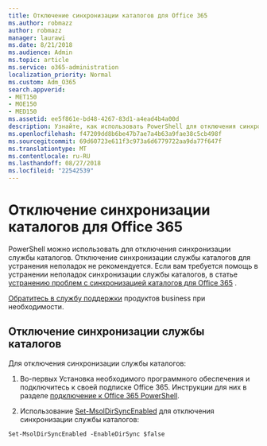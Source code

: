 ```yaml
---
title: Отключение синхронизации каталогов для Office 365
ms.author: robmazz
author: robmazz
manager: laurawi
ms.date: 8/21/2018
ms.audience: Admin
ms.topic: article
ms.service: o365-administration
localization_priority: Normal
ms.custom: Adm_O365
search.appverid:
- MET150
- MOE150
- MED150
ms.assetid: ee5f861e-bd48-4267-83d1-a4ead4b4a00d
description: Узнайте, как использовать PowerShell для отключения синхронизации службы каталогов для Office 365
ms.openlocfilehash: f47209dd8b6be47b7ae7a4b63a9fae38c5cb498f
ms.sourcegitcommit: 69d60723e611f3c973a6d6779722aa9da77f647f
ms.translationtype: MT
ms.contentlocale: ru-RU
ms.lasthandoff: 08/27/2018
ms.locfileid: "22542539"
---
```

# <a name="turn-off-directory-synchronization-for-office-365"></a>Отключение синхронизации каталогов для Office 365
PowerShell можно использовать для отключения синхронизации службы каталогов. Отключение синхронизации службы каталогов для устранения неполадок не рекомендуется. Если вам требуется помощь в устранении неполадок синхронизации службы каталогов, в статье [устранению проблем с синхронизацией каталогов для Office 365](fix-problems-with-directory-synchronization.md) . 
  
[Обратитесь в службу поддержки](https://support.office.com/article/32a17ca7-6fa0-4870-8a8d-e25ba4ccfd4b) продуктов business при необходимости.
  
## <a name="turn-off-directory-synchronization"></a>Отключение синхронизации службы каталогов  
Для отключения синхронизации службы каталогов:
  
1. Во-первых Установка необходимого программного обеспечения и подключитесь к своей подписке Office 365. Инструкции для них в разделе [подключение к Office 365 PowerShell](https://go.microsoft.com/fwlink/p/?LinkId=821938).
    
2. Использование [Set-MsolDirSyncEnabled](https://go.microsoft.com/fwlink/p/?LinkId=821939) для отключения синхронизации службы каталогов: 
    
  ```
  Set-MsolDirSyncEnabled -EnableDirSync $false
  ```